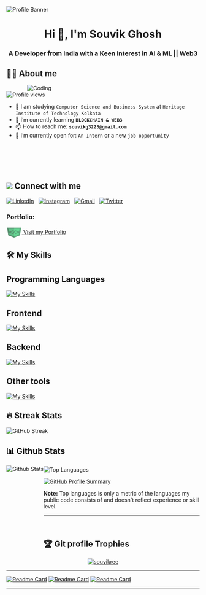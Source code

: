 ![Profile Banner](https://user-images.githubusercontent.com/61475220/96919833-f701bb80-14c9-11eb-8eea-1c46ba92b906.jpg)

<h1 align="center">Hi 👋, I'm Souvik Ghosh</h1>
<h3 align="center">A Developer from India with a Keen Interest in AI & ML || Web3</h3>

## :sassy_man:  About me
<img align="right" alt="Coding" width="450" src="https://github.com/Anmol-Baranwal/Cool-GIFs-For-GitHub/assets/74038190/af212da4-8588-4d7c-8400-16e56f2746a0">  <!--style="border-radius: 15px 50px;"-->

<p align="left">
  <img src="https://komarev.com/ghpvc/?username=souvikree&label=Profile%20views&color=0e75b6&style=flat" alt="Profile views" />
</p>

- :school: I am studying `Computer Science and Business System` at `Heritage Institute of Technology Kolkata`
- 🌱 I’m currently learning **`BLOCKCHAIN & WEB3`**
- 📫 How to reach me: **`souvikg3225@gmail.com`**
- :thinking: I’m currently open for: `An Intern` or a new `job opportunity`
<!-- - ⚡ Fun fact: **Not Have any**-->

<br/>
<br/>
<br/>
<br/>


## <img src="https://media.giphy.com/media/iY8CRBdQXODJSCERIr/giphy.gif" width="30px"> Connect with me
[![LinkedIn](https://skillicons.dev/icons?i=linkedin)](https://www.linkedin.com/in/souvik-ghosh-97a208227)
&nbsp;
[![Instagram](https://skillicons.dev/icons?i=instagram)](https://www.instagram.com/script.reek/) 
&nbsp;
[![Gmail](https://skillicons.dev/icons?i=gmail)](mailto:souvikg3225@gmail.com)
&nbsp;
[![Twitter](https://skillicons.dev/icons?i=twitter)](https://x.com/Reek003)

<h3 align="left">Portfolio:</h3>
<p align="left">
  <a href="https://myportfolio-two-amber.vercel.app/" target="_blank" rel="noreferrer">
    <img align="center" src="https://raw.githubusercontent.com/devicons/devicon/master/icons/devicon/devicon-original.svg" alt="Portfolio" height="30" width="40" class="rounded-lg"/>
    Visit my Portfolio
  </a>
</p>

## 🛠️ My Skills
  ##  Programming Languages
       
[![My Skills](https://skillicons.dev/icons?i=java,js,c,python,go&perline=12)](https://skillicons.dev)
  ##  Frontend
       
[![My Skills](https://skillicons.dev/icons?i=react,js,html,css,ts,tailwindcss,flutter,dart,bootstrap,next,threejs&perline=12)](https://skillicons.dev)
  ##  Backend
       
[![My Skills](https://skillicons.dev/icons?i=nodejs,mongodb,postgresql,express,firebase,npm&perline=12)](https://skillicons.dev)
  ##  Other tools
       
[![My Skills](https://skillicons.dev/icons?i=postman,git,github,figma,firebase,vscode,replit&perline=12)](https://skillicons.dev)

## 🔥 Streak Stats
<p>
  <img align="center" src="https://github-readme-streak-stats.herokuapp.com/?user=souvikree&" alt="GitHub Streak" class="rounded-lg"/>
</p>

## 📊 Github Stats

  <p >
    <a href="https://github.com/anuraghazra/github-readme-stats"><img align="left" alt="Github Stats" src="https://github-readme-stats.vercel.app/api?username=souvikree&show=prs_merged,prs_merged_percentage&show_icons=true&count_private=true" height="220px" class="rounded-lg"/></a>
 </p>
<p>
  <img align="center" src="https://github-readme-stats.vercel.app/api/top-langs?username=souvikree&show_icons=true&locale=en&layout=compact" alt="Top Languages" height="220px" class="rounded-lg"/>
</p>
 <p >
<a href="https://github.com/souvikree">
      <img src="https://github-profile-summary-cards.vercel.app/api/cards/profile-details?username=souvikree&theme=buefy" alt="GitHub Profile Summary" />
    </a>
</p>
<b>Note:</b> Top languages is only a metric of the languages my public code consists of and doesn't reflect experience or skill level.
  

----
<br/>

## :trophy: Git profile Trophies

<p align="center"> <a href="https://github.com/ryo-ma/github-profile-trophy"><img src="https://github-profile-trophy.vercel.app/?username=souvikree&layout=compact&theme=algolia" alt="souvikree" /></a> </p>

______________

[![Readme Card](https://github-readme-stats.vercel.app/api/pin/?username=souvikree&show_owner=true&repo=FrontRow)](https://github.com/souvikree/FrontRow)
[![Readme Card](https://github-readme-stats.vercel.app/api/pin/?username=souvikree&show_owner=true&repo=myShare)](https://github.com/souvikree/myShare)
[![Readme Card](https://github-readme-stats.vercel.app/api/pin/?username=souvikree&show_owner=true&repo=EduConnect)](https://github.com/souvikree/EduConnect)
______________


